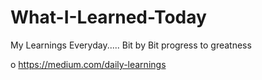 # What-I-Learned-Today
My Learnings Everyday..... Bit by Bit progress to greatness

o https://medium.com/daily-learnings
